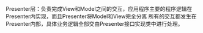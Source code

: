 Presenter层：负责完成View和Model之间的交互，应用程序主要的程序逻辑在Presenter内实现，而且Presenter将Model和View完全分离
所有的交互都发生在Presenter内部，具体业务逻辑全部交由Presenter接口实现类中进行处理。